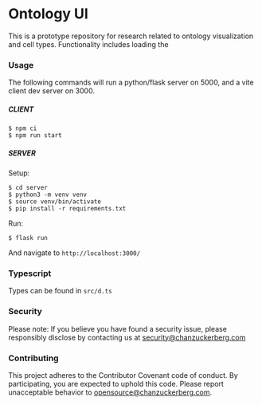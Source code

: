 # Ontology UI

This is a prototype repository for research related to ontology visualization and cell types. Functionality includes loading the

### Usage

The following commands will run a python/flask server on 5000, and a vite client dev server on 3000.

##### CLIENT

```
$ npm ci
$ npm run start
```

##### SERVER

Setup:

```
$ cd server
$ python3 -m venv venv
$ source venv/bin/activate
$ pip install -r requirements.txt
```

Run:

```
$ flask run
```

And navigate to `http://localhost:3000/`

### Typescript

Types can be found in `src/d.ts`

### Security

Please note: If you believe you have found a security issue, please responsibly disclose by contacting us at security@chanzuckerberg.com

### Contributing

This project adheres to the Contributor Covenant code of conduct. By participating, you are expected to uphold this code. Please report unacceptable behavior to opensource@chanzuckerberg.com.
